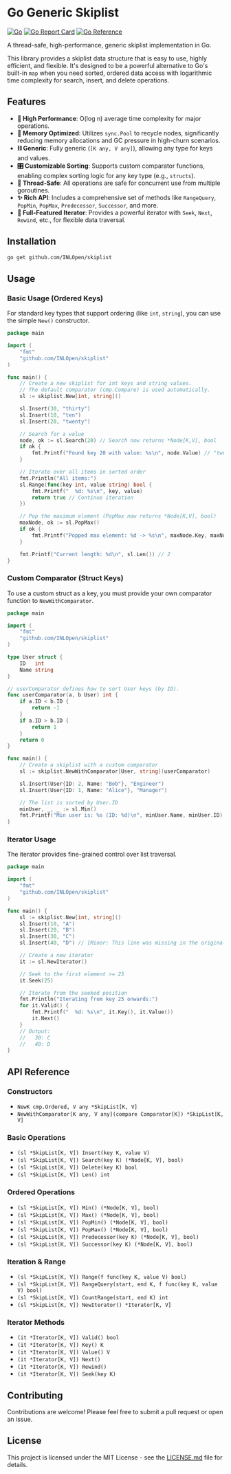 # Go Generic Skiplist

[![Go](https://github.com/INLOpen/skiplist/actions/workflows/go.yml/badge.svg?branch=main)](https://github.com/INLOpen/skiplist/actions/workflows/go.yml) [![Go Report Card](https://goreportcard.com/badge/github.com/INLOpen/skiplist)](https://goreportcard.com/report/github.com/INLOpen/skiplist) [![Go Reference](https://pkg.go.dev/badge/github.com/INLOpen/skiplist.svg)](https://pkg.go.dev/github.com/INLOpen/skiplist)

A thread-safe, high-performance, generic skiplist implementation in Go.

This library provides a skiplist data structure that is easy to use, highly efficient, and flexible. It's designed to be a powerful alternative to Go's built-in `map` when you need sorted, ordered data access with logarithmic time complexity for search, insert, and delete operations.

## Features

*   **🚀 High Performance**: O(log n) average time complexity for major operations.
*   **🧠 Memory Optimized**: Utilizes `sync.Pool` to recycle nodes, significantly reducing memory allocations and GC pressure in high-churn scenarios.
*   **⛓️ Generic**: Fully generic (`[K any, V any]`), allowing any type for keys and values.
*   **🎛️ Customizable Sorting**: Supports custom comparator functions, enabling complex sorting logic for any key type (e.g., `structs`).
*   **🤝 Thread-Safe**: All operations are safe for concurrent use from multiple goroutines.
*   **✨ Rich API**: Includes a comprehensive set of methods like `RangeQuery`, `PopMin`, `PopMax`, `Predecessor`, `Successor`, and more.
*   **🚶 Full-Featured Iterator**: Provides a powerful iterator with `Seek`, `Next`, `Rewind`, etc., for flexible data traversal.

## Installation

```sh
go get github.com/INLOpen/skiplist
```

## Usage

### Basic Usage (Ordered Keys)

For standard key types that support ordering (like `int`, `string`), you can use the simple `New()` constructor.

```go
package main

import (
	"fmt"
	"github.com/INLOpen/skiplist"
)

func main() {
	// Create a new skiplist for int keys and string values.
	// The default comparator (cmp.Compare) is used automatically.
	sl := skiplist.New[int, string]()

	sl.Insert(30, "thirty")
	sl.Insert(10, "ten")
	sl.Insert(20, "twenty")

	// Search for a value
	node, ok := sl.Search(20) // Search now returns *Node[K,V], bool
	if ok {
		fmt.Printf("Found key 20 with value: %s\n", node.Value) // "twenty"
	}

	// Iterate over all items in sorted order
	fmt.Println("All items:")
	sl.Range(func(key int, value string) bool {
		fmt.Printf("  %d: %s\n", key, value)
		return true // Continue iteration
	})

	// Pop the maximum element (PopMax now returns *Node[K,V], bool)
	maxNode, ok := sl.PopMax()
	if ok {
		fmt.Printf("Popped max element: %d -> %s\n", maxNode.Key, maxNode.Value) // 30 -> "thirty"
	}

	fmt.Printf("Current length: %d\n", sl.Len()) // 2
}
```

### Custom Comparator (Struct Keys)

To use a custom struct as a key, you must provide your own comparator function to `NewWithComparator`.

```go
package main

import (
	"fmt"
	"github.com/INLOpen/skiplist"
)

type User struct {
	ID   int
	Name string
}

// userComparator defines how to sort User keys (by ID).
func userComparator(a, b User) int {
	if a.ID < b.ID {
		return -1
	}
	if a.ID > b.ID {
		return 1
	}
	return 0
}

func main() {
	// Create a skiplist with a custom comparator
	sl := skiplist.NewWithComparator[User, string](userComparator)

	sl.Insert(User{ID: 2, Name: "Bob"}, "Engineer")
	sl.Insert(User{ID: 1, Name: "Alice"}, "Manager")

	// The list is sorted by User.ID
	minUser, _, _ := sl.Min()
	fmt.Printf("Min user is: %s (ID: %d)\n", minUser.Name, minUser.ID) // "Alice (ID: 1)"
}
```

### Iterator Usage

The iterator provides fine-grained control over list traversal.

```go
package main

import (
	"fmt"
	"github.com/INLOpen/skiplist"
)

func main() {
	sl := skiplist.New[int, string]()
	sl.Insert(10, "A")
	sl.Insert(20, "B")
	sl.Insert(30, "C")
	sl.Insert(40, "D") // [Minor: This line was missing in the original diff, adding it for completeness]

	// Create a new iterator
	it := sl.NewIterator()

	// Seek to the first element >= 25
	it.Seek(25)

	// Iterate from the seeked position
	fmt.Println("Iterating from key 25 onwards:")
	for it.Valid() {
		fmt.Printf("  %d: %s\n", it.Key(), it.Value())
		it.Next()
	}
	// Output:
	//   30: C
	//   40: D
}
```

## API Reference

### Constructors
*   `NewK cmp.Ordered, V any *SkipList[K, V]`
*   `NewWithComparator[K any, V any](compare Comparator[K]) *SkipList[K, V]`

### Basic Operations
*   `(sl *SkipList[K, V]) Insert(key K, value V)`
*   `(sl *SkipList[K, V]) Search(key K) (*Node[K, V], bool)`
*   `(sl *SkipList[K, V]) Delete(key K) bool`
*   `(sl *SkipList[K, V]) Len() int`

### Ordered Operations
*   `(sl *SkipList[K, V]) Min() (*Node[K, V], bool)`
*   `(sl *SkipList[K, V]) Max() (*Node[K, V], bool)`
*   `(sl *SkipList[K, V]) PopMin() (*Node[K, V], bool)`
*   `(sl *SkipList[K, V]) PopMax() (*Node[K, V], bool)`
*   `(sl *SkipList[K, V]) Predecessor(key K) (*Node[K, V], bool)`
*   `(sl *SkipList[K, V]) Successor(key K) (*Node[K, V], bool)`

### Iteration & Range
*   `(sl *SkipList[K, V]) Range(f func(key K, value V) bool)`
*   `(sl *SkipList[K, V]) RangeQuery(start, end K, f func(key K, value V) bool)`
*   `(sl *SkipList[K, V]) CountRange(start, end K) int`
*   `(sl *SkipList[K, V]) NewIterator() *Iterator[K, V]`

### Iterator Methods
*   `(it *Iterator[K, V]) Valid() bool`
*   `(it *Iterator[K, V]) Key() K`
*   `(it *Iterator[K, V]) Value() V`
*   `(it *Iterator[K, V]) Next()`
*   `(it *Iterator[K, V]) Rewind()`
*   `(it *Iterator[K, V]) Seek(key K)`

## Contributing

Contributions are welcome! Please feel free to submit a pull request or open an issue.

## License

This project is licensed under the MIT License - see the [LICENSE.md](LICENSE.md) file for details.
